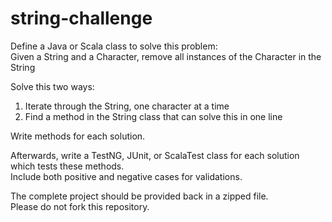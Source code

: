 # string-challenge

Define a Java or Scala class to solve this problem:<br>
Given a String and a Character, remove all instances of the Character in the String

Solve this two ways:<br>
1. Iterate through the String, one character at a time<br>
2. Find a method in the String class that can solve this in one line<br>

Write methods for each solution.

Afterwards, write a TestNG, JUnit, or ScalaTest class for each solution which tests these methods.<br>
Include both positive and negative cases for validations.

The complete project should be provided back in a zipped file.<br>
Please do not fork this repository.
